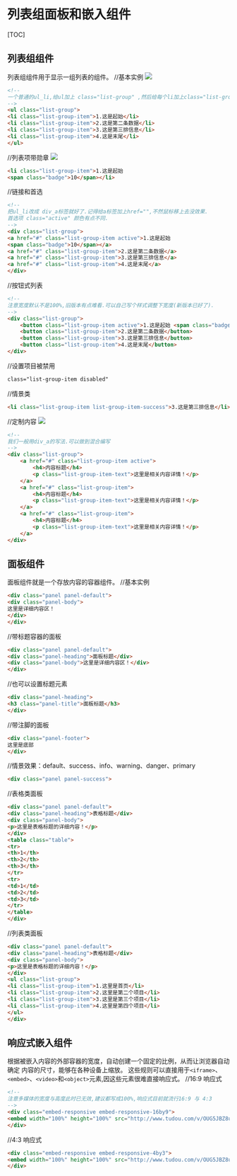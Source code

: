 # 列表组面板和嵌入组件
[TOC]

## 列表组组件
列表组组件用于显示一组列表的组件。
//基本实例
![](./_image/2018-05-13-22-33-56.jpg)
```html
<!--
一个普通的ul_li,给ul加上 class="list-group" ,然后给每个li加上class="list-group-item"
-->
<ul class="list-group">
<li class="list-group-item">1.这是起始</li>
<li class="list-group-item">2.这是第二条数据</li>
<li class="list-group-item">3.这是第三排信息</li>
<li class="list-group-item">4.这是末尾</li>
</ul>
```
//列表项带勋章
![](./_image/2018-05-13-22-35-37.jpg)
```html
<li class="list-group-item">1.这是起始
<span class="badge">10</span></li>
```
//链接和首选
```html
<!--
把ul_li改成 div_a标签就好了.记得给a标签加上href="",不然鼠标移上去没效果.
首选项 class="active" 颜色有点不同.
-->
<div class="list-group">
<a href="#" class="list-group-item active">1.这是起始
<span class="badge">10</span></a>
<a href="#" class="list-group-item">2.这是第二条数据</a>
<a href="#" class="list-group-item">3.这是第三排信息</a>
<a href="#" class="list-group-item">4.这是末尾</a>
</div>
```
//按钮式列表
```html
<!--
注意宽度默认不是100%,旧版本有点难看.可以自己写个样式调整下宽度(新版本已好了).
-->
<div class="list-group">
	<button class="list-group-item active">1.这是起始 <span class="badge">10</span></button>
	<button class="list-group-item">2.这是第二条数据</button>
	<button class="list-group-item">3.这是第三排信息</button>
	<button class="list-group-item">4.这是末尾</button>
</div>
```
//设置项目被禁用
```html
class="list-group-item disabled"
```
//情景类
```html
<li class="list-group-item list-group-item-success">3.这是第三排信息</li>
```
//定制内容
![](./_image/2018-05-13-22-44-54.jpg)
```html
<!--
我们一般用div_a的写法.可以做到混合编写
-->
<div class="list-group">
	<a href="#" class="list-group-item active">
		<h4>内容标题</h4>
		<p class="list-group-item-text">这里是相关内容详情！</p>
	</a>
	<a href="#" class="list-group-item">
		<h4>内容标题</h4>
		<p class="list-group-item-text">这里是相关内容详情！</p>
	</a>
	<a href="#" class="list-group-item">
		<h4>内容标题</h4>
		<p class="list-group-item-text">这里是相关内容详情！</p>
	</a>
</div>
```

## 面板组件
面板组件就是一个存放内容的容器组件。
//基本实例
```html
<div class="panel panel-default">
<div class="panel-body">
这里是详细内容区！
</div>
</div>
```
//带标题容器的面板
```html
<div class="panel panel-default">
<div class="panel-heading">面板标题</div>
<div class="panel-body">这里是详细内容区！</div>
</div>
```
//也可以设置标题元素
```html
<div class="panel-heading">
<h3 class="panel-title">面板标题</h3>
</div>
```
//带注脚的面板
```html
<div class="panel-footer">
这里是底部
</div>
```
//情景效果：default、success、info、warning、danger、primary
```html
<div class="panel panel-success">
```
//表格类面板
```html
<div class="panel panel-default">
<div class="panel-heading">表格标题</div>
<div class="panel-body">
<p>这里是表格标题的详细内容！</p>
</div>
<table class="table">
<tr>
<th>1</th>
<th>2</th>
<th>3</th>
</tr>
<tr>
<td>1</td>
<td>2</td>
<td>3</td>
</tr>
</table>
</div>
```
//列表类面板
```html
<div class="panel panel-default">
<div class="panel-heading">表格标题</div>
<div class="panel-body">
<p>这里是表格标题的详细内容！</p>
</div>
<ul class="list-group">
<li class="list-group-item">1.这里是首页</li>
<li class="list-group-item">2.这里是第二个项目</li>
<li class="list-group-item">3.这里是第三个项目</li>
<li class="list-group-item">4.这里是第四个项目</li>
</ul>
</div>
```

## 响应式嵌入组件
根据被嵌入内容的外部容器的宽度，自动创建一个固定的比例，从而让浏览器自动确定
内容的尺寸，能够在各种设备上缩放。
这些规则可以直接用于`<iframe>`、`<embed>`、`<video>`和`<object>`元素,因这些元素很难直接响应式。
//16:9 响应式
```html
<!--
注意多媒体的宽度与高度此时已无效,建议都写成100%,响应式目前就流行16:9 与 4:3
-->
<div class="embed-responsive embed-responsive-16by9">
<embed width="100%" height="100%" src="http://www.tudou.com/v/OUG5JBZ8udc/&bid=05&rpid=50797543&resourceId=50797543_05_05_99/v.swf" type="application/x-shockwave-flash" allowscriptaccess="always" allowfullscreen="true" wmode="opaque"></embed>
</div>
```
//4:3 响应式
```html
<div class="embed-responsive embed-responsive-4by3">
<embed width="100%" height="100%" src="http://www.tudou.com/v/OUG5JBZ8udc/&bid=05&rpid=50797543&resourceId=50797543_05_05_99/v.swf" type="application/x-shockwave-flash" allowscriptaccess="always" allowfullscreen="true" wmode="opaque"></embed>
</div>
```

